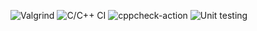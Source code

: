 ![Valgrind](https://github.com/99002621/AmazonBooks/workflows/Valgrind/badge.svg?branch=master)
![C/C++ CI](https://github.com/99002621/Linux_miniproject/workflows/C/C++%20CI/badge.svg)
![cppcheck-action](https://github.com/99002621/Linux_miniproject/workflows/cppcheck-action/badge.svg)
![Unit testing](https://github.com/99002621/Linux_miniproject/workflows/Unit%20testing/badge.svg)
